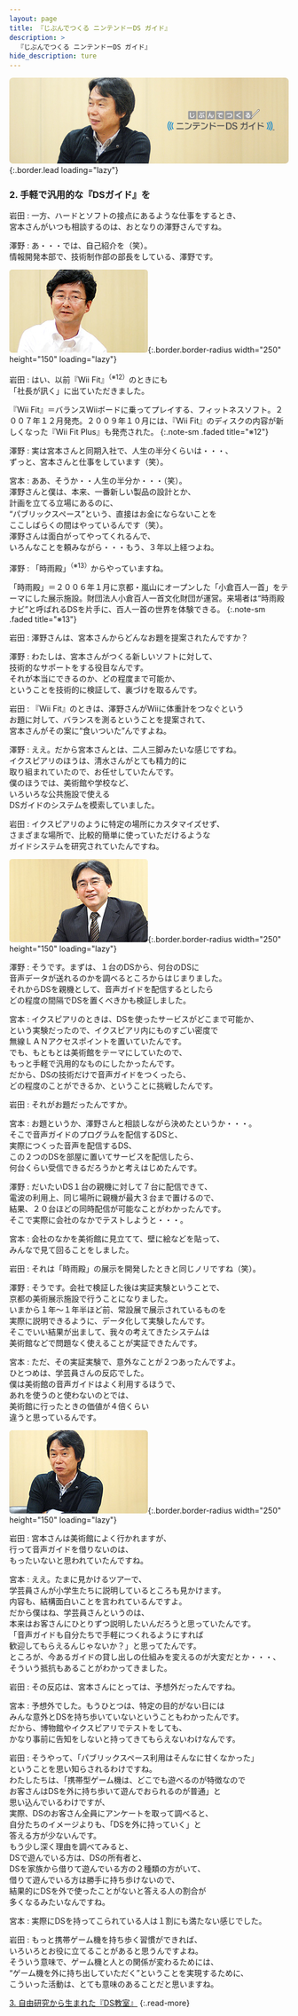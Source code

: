 ```yaml
---
layout: page
title: 『じぶんでつくる ニンテンドーDS ガイド』
description: >
  『じぶんでつくる ニンテンドーDS ガイド』
hide_description: ture
---
```


![](/others/interviews/jp/nds/kg3j/vol1/img/mainvisual2.jpg){:.border.lead loading="lazy"}

### 2. 手軽で汎用的な『DSガイド』を

岩田
: 一方、ハードとソフトの接点にあるような仕事をするとき、<br>宮本さんがいつも相談するのは、おとなりの澤野さんですね。

澤野
: あ・・・では、自己紹介を（笑）。<br>情報開発本部で、技術制作部の部長をしている、澤野です。

![](/others/interviews/jp/nds/kg3j/vol1/img/photo4.jpg){:.border.border-radius width="250" height="150" loading="lazy"}

岩田
: はい、以前『Wii Fit』<sup>（※12）</sup>のときにも<br>「社長が訊く」に出ていただきました。

『Wii Fit』＝バランスWiiボードに乗ってプレイする、フィットネスソフト。２００７年１２月発売。２００９年１０月には、『Wii Fit』のディスクの内容が新しくなった『Wii Fit Plus』も発売された。
{:.note-sm .faded title="※12"}

澤野
: 実は宮本さんと同期入社で、人生の半分くらいは・・・、<br>ずっと、宮本さんと仕事をしています（笑）。

宮本
: ああ、そうか・・人生の半分か・・・（笑）。<br>澤野さんと僕は、本来、一番新しい製品の設計とか、<br>計画を立てる立場にあるのに、<br> “パブリックスペース”という、直接はお金にならないことを<br>ここしばらくの間はやっているんです（笑）。<br>澤野さんは面白がってやってくれるんで、<br>いろんなことを頼みながら・・・もう、３年以上経つよね。

澤野
: 「時雨殿」<sup>（※13）</sup>からやっていますね。

「時雨殿」＝２００６年１月に京都・嵐山にオープンした「小倉百人一首」をテーマにした展示施設。財団法人小倉百人一首文化財団が運営。来場者は“時雨殿ナビ”と呼ばれるDSを片手に、百人一首の世界を体験できる。
{:.note-sm .faded title="※13"}

岩田
: 澤野さんは、宮本さんからどんなお題を提案されたんですか？

澤野
: わたしは、宮本さんがつくる新しいソフトに対して、<br>技術的なサポートをする役目なんです。<br>それが本当にできるのか、どの程度まで可能か、<br>ということを技術的に検証して、裏づけを取るんです。

岩田
: 『Wii Fit』のときは、澤野さんがWiiに体重計をつなぐという<br>お題に対して、バランスを測るということを提案されて、<br>宮本さんがその案に“食いついた”んですよね。

澤野
: ええ。だから宮本さんとは、二人三脚みたいな感じですね。<br>イクスピアリのほうは、清水さんがとても精力的に<br>取り組まれていたので、お任せしていたんです。<br>僕のほうでは、美術館や学校など、<br>いろいろな公共施設で使える<br>DSガイドのシステムを模索していました。

岩田
: イクスピアリのように特定の場所にカスタマイズせず、<br>さまざまな場所で、比較的簡単に使っていただけるような<br>ガイドシステムを研究されていたんですね。

![](/others/interviews/jp/nds/kg3j/vol1/img/photo5.jpg){:.border.border-radius width="250" height="150" loading="lazy"}

澤野
: そうです。まずは、１台のDSから、何台のDSに<br>音声データが送れるのかを調べるところからはじまりました。<br>それからDSを親機として、音声ガイドを配信するとしたら<br>どの程度の間隔でDSを置くべきかも検証しました。

宮本
: イクスピアリのときは、DSを使ったサービスがどこまで可能か、<br>という実験だったので、イクスピアリ内にものすごい密度で<br>無線ＬＡＮアクセスポイントを置いていたんです。<br>でも、もともとは美術館をテーマにしていたので、<br>もっと手軽で汎用的なものにしたかったんです。<br>だから、DSの技術だけで音声ガイドをつくったら、<br>どの程度のことができるか、ということに挑戦したんです。

岩田
: それがお題だったんですか。

宮本
: お題というか、澤野さんと相談しながら決めたというか・・・。<br>そこで音声ガイドのプログラムを配信するDSと、<br>実際につくった音声を配信するDS、<br>この２つのDSを部屋に置いてサービスを配信したら、<br>何台くらい受信できるだろうかと考えはじめたんです。

澤野
: だいたいDS１台の親機に対して７台に配信できて、<br>電波の利用上、同じ場所に親機が最大３台まで置けるので、<br>結果、２０台ほどの同時配信が可能なことがわかったんです。<br>そこで実際に会社のなかでテストしようと・・・。

宮本
: 会社のなかを美術館に見立てて、壁に絵などを貼って、<br>みんなで見て回ることをしました。

岩田
: それは「時雨殿」の展示を開発したときと同じノリですね（笑）。

澤野
: そうです。会社で検証した後は実証実験ということで、<br>京都の美術展示施設で行うことになりました。<br>いまから１年〜１年半ほど前、常設展で展示されているものを<br>実際に説明できるように、データ化して実験したんです。<br>そこでいい結果が出まして、我々の考えてきたシステムは<br>美術館などで問題なく使えることが実証できたんです。

宮本
: ただ、その実証実験で、意外なことが２つあったんですよ。<br>ひとつめは、学芸員さんの反応でした。<br>僕は美術館の音声ガイドはよく利用するほうで、<br>あれを使うのと使わないのとでは、<br>美術館に行ったときの価値が４倍くらい<br>違うと思っているんです。

![](/others/interviews/jp/nds/kg3j/vol1/img/photo6.jpg){:.border.border-radius width="250" height="150" loading="lazy"}

岩田
: 宮本さんは美術館によく行かれますが、<br>行って音声ガイドを借りないのは、<br>もったいないと思われていたんですね。

宮本
: ええ。たまに見かけるツアーで、<br>学芸員さんが小学生たちに説明しているところも見かけます。<br>内容も、結構面白いことを言われているんですよ。<br>だから僕はね、学芸員さんというのは、<br>本来はお客さんにひとりずつ説明したいんだろうと思っていたんです。<br>「音声ガイドも自分たちで手軽につくれるようにすれば<br>歓迎してもらえるんじゃないか？」と思ってたんです。<br>ところが、今あるガイドの貸し出しの仕組みを変えるのが大変だとか・・・、<br>そういう抵抗もあることがわかってきました。

岩田
: その反応は、宮本さんにとっては、予想外だったんですね。

宮本
: 予想外でした。もうひとつは、特定の目的がない日には<br>みんな意外とDSを持ち歩いていないということもわかったんです。<br>だから、博物館やイクスピアリでテストをしても、<br>かなり事前に告知をしないと持ってきてもらえないわけなんです。

岩田
: そうやって、「パブリックスペース利用はそんなに甘くなかった」<br>ということを思い知らされるわけですね。<br>わたしたちは、「携帯型ゲーム機は、どこでも遊べるのが特徴なので<br>お客さんはDSを外に持ち歩いて遊んでおられるのが普通」と<br>思い込んでいるわけですが、<br>実際、DSのお客さん全員にアンケートを取って調べると、<br>自分たちのイメージよりも、「DSを外に持っていく」と<br>答える方が少ないんです。<br>もう少し深く理由を調べてみると、<br>DSで遊んでいる方は、DSの所有者と、<br>DSを家族から借りて遊んでいる方の２種類の方がいて、<br>借りて遊んでいる方は勝手に持ち歩けないので、<br>結果的にDSを外で使ったことがないと答える人の割合が<br>多くなるみたいなんですね。

宮本
: 実際にDSを持ってこられている人は１割にも満たない感じでした。

岩田
: もっと携帯ゲーム機を持ち歩く習慣ができれば、<br>いろいろとお役に立てることがあると思うんですよね。<br>そういう意味で、ゲーム機と人との関係が変わるためには、<br>“ゲーム機を外に持ち出していただく”ということを実現するために、<br>こういった活動は、とても意味のあることだと思いますね。

[3. 自由研究から生まれた『DS教室』](3.md)
{:.read-more}


